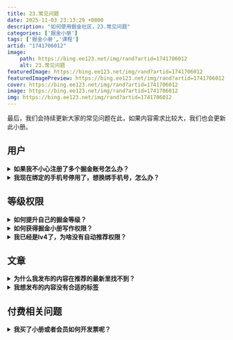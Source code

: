 ```yaml
---
title: 23.常见问题
date: 2025-11-03 23:13:29 +0800
description: "如何使用掘金社区，23.常见问题"
categories: ['掘金小册']
tags: ['掘金小册','课程']
artid: "1741706012"
image:
    path: https://bing.ee123.net/img/rand?artid=1741706012
    alt: 23.常见问题
featuredImage: https://bing.ee123.net/img/rand?artid=1741706012
featuredImagePreview: https://bing.ee123.net/img/rand?artid=1741706012
cover: https://bing.ee123.net/img/rand?artid=1741706012
image: https://bing.ee123.net/img/rand?artid=1741706012
img: https://bing.ee123.net/img/rand?artid=1741706012
---
```



最后，我们会持续更新大家的常见问题在此，如果内容需求比较大，我们也会更新此小册。

## 用户

<details>
<summary>
<strong>如果我不小心注册了多个掘金账号怎么办？</strong>
</summary>
<p>

掘金目前的账号体系中支持第三方注册，但如果要发表内容，都必须添加**手机号**。但是掘金早期的业务中有许多未认证的账号，因此对于老用户不小心注册多账号是一个比较复杂的处理流程：

- 我们尚未有账号合并的功能
- 可以在 APP去尝试注销其中你不用的账号
- 如果出现了一个账号购买了小册，一个账号是日常使用的情况，迁移暂时困难
- 如果你不方便，你也可以联系官方来处理，请你发送邮件到 feedback@xitu.io 邮箱。
    - 邮件内容包含： 
        - 你的个人账户主页链接（举例：https://juejin.cn/user/852876722177533）
        - 你要注销账号绑定的相关信息
- 这里也说一声抱歉，后续我们会专门就此问题提升账户系统解决

</p>
</details>

<details>
<summary>
<strong>我现在绑定的手机号停用了，想换绑手机号，怎么办？</strong>
</summary>
<p>

- 请你发送邮件到 feedback@xitu.io 邮箱。
- 邮件内容包含 
    - 你的个人账户主页链接（举例：https://juejin.cn/user/852876722177533）
    - 你原来的手机号xxxx、新的手机号


</p>
</details>



## 等级权限

<details>
<summary>
<strong>如何提升自己的掘金等级？</strong>
</summary>
<p>

生产更多优质的专栏，并让他获得更多的阅读数与点赞数。目前，只有原创专栏会计作掘力值的增长，沸点、分享的点赞阅读是无法增长掘力值的。

- [了解掘金：🏆 掘力值、等级与权限
](https://juejin.cn/book/6844733795329900551/section/6844733795371843597)

</p>
</details>

<details>
<summary>
<strong>如何获得掘金小册写作权限？</strong>
</summary>
<p>

获得掘金小册权限，需要您的掘力值提升到 10000 以上，获得 `Lv5` 等级。或者，请访问《[如何写一本掘金小册](https://juejin.cn/book/6844723704639782920)》并通过正规申请渠道申请掘金小册。

- [了解掘金：🏆 掘力值、等级与权限
](https://juejin.cn/book/6844733795329900551/section/6844733795371843597)
- 《[如何写一本掘金小册](https://juejin.cn/book/6844723704639782920)》

</p>
</details>

<details>
<summary>
<strong>我已经是lv4了，为啥没有自动推荐权限？</strong>
</summary>
<p>

- 近期掘金升级了创作者权益相关的规则和机制，上线之后也受到了大家的广泛关注。但是上线后，我们也遇到了很多掘友和反馈和吐槽。笔记和更文等水文和低质量内容频繁被推上首页，更有甚者，日更占楼贴也会自动进行推荐。
- 目前掘金的推荐加入二层过滤机制，对于自动推荐但是不符合推荐标准的内容进行人工干预。

</p>
</details>

## 文章

<details>
<summary>
<strong>为什么我发布的内容在推荐的最新里找不到？</strong>
</summary>
<p>

每个用户生产的内容需要根据其掘力值与影响因子的高低才能进入推荐列表。如果想让您的的内容尽快被推荐，则需要您生产更多、更好地内容。如果您的掘力值提升到 5000 即 `Lv4` 等级以上，您发布的内容会直接进入推荐列表。

而关注您的人，可以在关注入口中直接阅读您的内容，因而获得更多粉丝很有价值！

- [了解掘金：🏆 掘力值、等级与权限
](https://juejin.cn/book/6844733795329900551/section/6844733795371843597)
- [使用掘金：🔥 如何让你的文章获得更多曝光和认可](https://juejin.cn/book/6844733795329900551/section/6844733795380232206)
- [使用掘金：👮‍♀️掘金的内容审核和推荐规则](https://juejin.cn/book/6844733795329900551/section/6876001660431400967)
- [使用掘金：❎ 违规文章是什么样的，有哪些处罚措施？](https://juejin.cn/book/6844733795329900551/section/6844733795380232200)
- 添加我们小编微信：`chnyifan` 他会协助你。

</p>
</details>

<details>
<summary>
<strong>我想发布的内容没有合适的标签</strong>
</summary>
<p>

目前，掘金的标签体系是封闭的，有小编们管理。因而，当您发布的内容没有合适的标签时，可以直接反馈给我们的小编。但是，请务必注意，掘金的标签是定义内容的核心数据，因而比较杂乱、模糊的标签不会被添加。

- [使用掘金：🔥 如何让你的文章获得更多曝光和认可](https://juejin.cn/book/6844733795329900551/section/6844733795380232206)
- [使用掘金：💬 如何给掘金社区提建议 & Bug](https://juejin.cn/book/6844733795329900551/section/6844733795384442893)

- 添加我们小编微信：`chnyifan` 他会协助你。

</p>
</details>


## 付费相关问题

<details>
<summary>
<strong>我买了小册或者会员如何开发票呢？</strong>
</summary>
<p>
目前，购买小册和会员都是可以开发票的，如果你要开发票，你可以填写以下问卷：
    
- [发票申请链接](https://wenjuan.feishu.cn/m?t=s4bEwCnPlpyi-hxgc)
</p>
</details>

